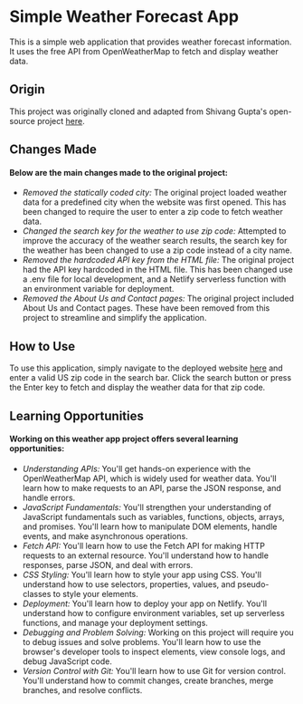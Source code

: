 # Simple Weather Forecast App

This is a simple web application that provides weather forecast information. It uses the free API from OpenWeatherMap to fetch and display weather data.

## Origin

This project was originally cloned and adapted from Shivang Gupta's open-source project [here](https://github.com/shivang21007/Weather-forcast). 

## Changes Made

#### Below are the main changes made to the original project:

- *Removed the statically coded city:* The original project loaded weather data for a predefined city when the website was first opened. This has been changed to require the user to enter a zip code to fetch weather data.
- *Changed the search key for the weather to use zip code:* Attempted to improve the accuracy of the weather search results, the search key for the weather has been changed to use a zip code instead of a city name.
- *Removed the hardcoded API key from the HTML file:* The original project had the API key hardcoded in the HTML file. This has been changed use a .env file for local development, and a Netlify serverless function with an environment variable for deployment.
- *Removed the About Us and Contact pages:* The original project included About Us and Contact pages. These have been removed from this project to streamline and simplify the application.

## How to Use

To use this application, simply navigate to the deployed website [here](https://serverless-weather-app.netlify.app) and enter a valid US zip code in the search bar. Click the search button or press the Enter key to fetch and display the weather data for that zip code.

## Learning Opportunities

#### Working on this weather app project offers several learning opportunities:

- *Understanding APIs:* You'll get hands-on experience with the OpenWeatherMap API, which is widely used for weather data. You'll learn how to make requests to an API, parse the JSON response, and handle errors.
- *JavaScript Fundamentals:* You'll strengthen your understanding of JavaScript fundamentals such as variables, functions, objects, arrays, and promises. You'll learn how to manipulate DOM elements, handle events, and make asynchronous operations.
- *Fetch API:* You'll learn how to use the Fetch API for making HTTP requests to an external resource. You'll understand how to handle responses, parse JSON, and deal with errors.
- *CSS Styling:* You'll learn how to style your app using CSS. You'll understand how to use selectors, properties, values, and pseudo-classes to style your elements.
- *Deployment:* You'll learn how to deploy your app on Netlify. You'll understand how to configure environment variables, set up serverless functions, and manage your deployment settings.
- *Debugging and Problem Solving:* Working on this project will require you to debug issues and solve problems. You'll learn how to use the browser's developer tools to inspect elements, view console logs, and debug JavaScript code.
- *Version Control with Git:* You'll learn how to use Git for version control. You'll understand how to commit changes, create branches, merge branches, and resolve conflicts.